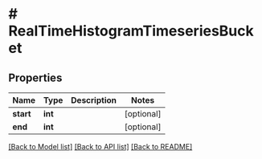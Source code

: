 # # RealTimeHistogramTimeseriesBucket

## Properties

Name | Type | Description | Notes
------------ | ------------- | ------------- | -------------
**start** | **int** |  | [optional]
**end** | **int** |  | [optional]

[[Back to Model list]](../../README.md#models) [[Back to API list]](../../README.md#endpoints) [[Back to README]](../../README.md)
